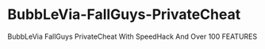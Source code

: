 # BubbLeVia-FallGuys-PrivateCheat
BubbLeVia FallGuys PrivateCheat With SpeedHack And Over 100 FEATURES
